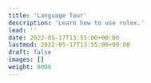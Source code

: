 ```yaml
---
title: 'Language Tour'
description: 'Learn how to use rulex.'
lead: ''
date: 2022-05-17T13:55:00+00:00
lastmod: 2022-05-17T13:55:00+00:00
draft: false
images: []
weight: 8000
---
```

